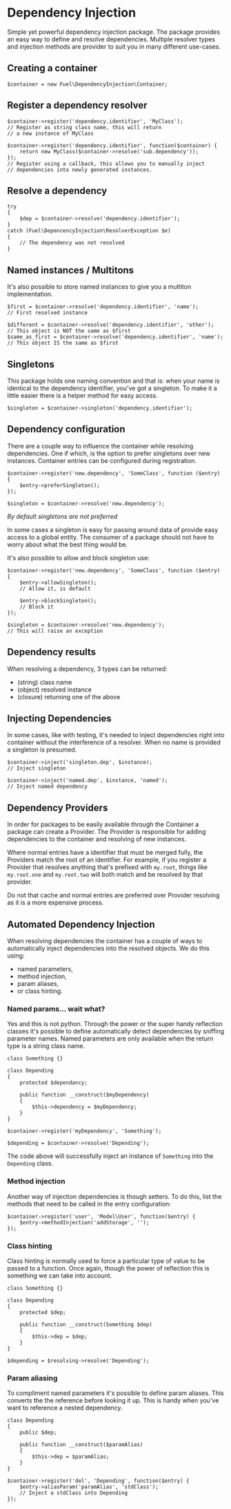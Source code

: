 # Dependency Injection

Simple yet powerful dependency injection package. The package provides an
easy way to define and resolve dependencies. Multiple resolver types and
injection methods are provider to suit you in many different use-cases.

## Creating a container

```
$container = new Fuel\DependencyInjection\Container;
```

## Register a dependency resolver

```
$container->register('dependency.identifier', 'MyClass');
// Register as string class name, this will return
// a new instance of MyClass

$container->register('dependency.identifier', function($container) {
	return new MyClass($container->resolve('sub.dependency'));
});
// Register using a callback, this allows you to manually inject
// dependencies into newly generated instances.
```

## Resolve a dependency

```
try
{
	$dep = $container->resolve('dependency.identifier');
}
catch (Fuel\DepencencyInjection\ResolverException $e)
{
	// The dependency was not resolved
}
```

## Named instances / Multitons

It's also possible to store named instances to give
you a multiton implementation.

```
$first = $container->resolve('dependency.identifier', 'name');
// First resolved instance

$different = $container->resolve('dependency.identifier', 'other');
// This object is NOT the same as $first
$same_as_first = $container->resolve('dependency.identifier', 'name');
// This object IS the same as $first
```

## Singletons

This package holds one naming convention and that is: when your name is
identical to the dependency identifier, you've got a singleton. To make
it a little easier there is a helper method for easy access.

```
$singleton = $container->singleton('dependency.identifier');
```

## Dependency configuration

There are a couple way to influence the container while resolving
dependencies. One if which, is the option to prefer singletons over new
instances. Container entries can be configured during registration.

```
$container->register('new.dependency', 'SomeClass', function ($entry) {
	$entry->preferSingleton();
});

$singleton = $container->resolve('new.dependency');
```

_By default singletons are not preferred_

In some cases a singleton is easy for passing around data of provide
easy access to a global entity. The consumer of a package should not
have to worry about what the best thing would be.

It's also possible to allow and block singleton use:

```
$container->register('new.dependency', 'SomeClass', function ($entry) {
	$entry->allowSingleton();
	// Allow it, is default

	$entry->blockSingleton();
	// Block it
});

$singleton = $container->resolve('new.dependency');
// This will raise an exception
```

## Dependency results

When resolving a dependency, 3 types can be returned:

* (string) class name
* (object) resolved instance
* (closure) returning one of the above

## Injecting Dependencies

In some cases, like with testing, it's needed to inject dependencies right into container without the interference of a resolver. When no name is provided a singleton is presumed.

```
$container->inject('singleton.dep', $instance);
// Inject singleton

$container->inject('named.dep', $instance, 'named');
// Inject named dependency
```

## Dependency Providers

In order for packages to be easily available through the Container a package can create a Provider. The Provider is responsible for adding dependencies to the container and resolving of new instances.

Where normal entries have a identifier that must be merged fully, the Providers match the root of an identifier. For example, if you register a Provider that resolves anything that's prefixed with `my.root`, things like `my.root.one` and `my.root.two` will both match and be resolved by that provider.

Do not that cache and normal entries are preferred over Provider resolving as it is a more expensive process.

## Automated Dependency Injection

When resolving dependencies the container has a couple of ways to automatically inject dependencies into the resolved objects. We do this using:

* named parameters,
* method injection,
* param aliases,
* or class hinting.

### Named params… wait what?

Yes and this is not python. Through the power or the super handy reflection classes it's possible to define automatically detect dependencies by sniffing parameter names. Named parameters are only available when the return type is a string class name.

```
class Something {}

class Depending
{
	protected $dependancy;
	
	public function __construct($myDependency)
	{
		$this->dependency = $myDependency;
	}
}

$container->register('myDependency', 'Something');

$depending = $container->resolve('Depending');
```

The code above will successfully inject an instance of `Something` into the `Depending` class.

### Method injection

Another way of injection dependencies is though setters. To do this, list the methods that need to be called in the entry configuration:


```
$container->register('user', 'Model\User', function($entry) {
	$entry->methodInjection('addStorage', '');
});
```

### Class hinting

Class hinting is normally used to force a particular type of value to be passed to a function. Once again, though the power of reflection this is something we can take into account.

```
class Something {}

class Depending
{
	protected $dep;
	
	public function __construct(Something $dep)
	{
		$this->dep = $dep;
	}
}

$depending = $resolving->resolve('Depending');
```

### Param aliasing

To compliment named parameters it's possible to define param aliases. This converts the the reference before looking it up. This is handy when you've want to reference a nested dependency.

```
class Depending
{
	public $dep;
	
	public function __construct($paramAlias)
	{
		$this->dep = $paramAlias;
	}
}

$container->register('del', 'Depending', function($entry) {
	$entry->aliasParam('paramAlias', 'stdClass');
	// Inject a stdClass into Depending
});
```